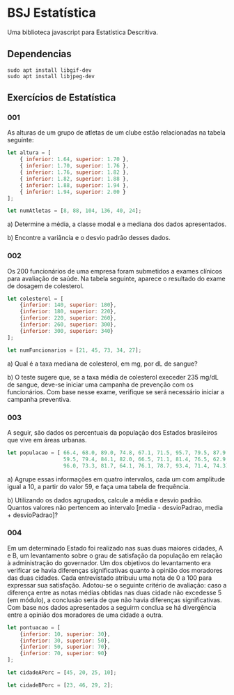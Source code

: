 # BSJ Estatística

Uma biblioteca javascript para Estatística Descritiva.

## Dependencias

```
sudo apt install libgif-dev
sudo apt install libjpeg-dev
```

## Exercícios de Estatística

### 001

As alturas de um grupo de atletas de um clube estão relacionadas na tabela seguinte:

```js
let altura = [
	{ inferior: 1.64, superior: 1.70 },
	{ inferior: 1.70, superior: 1.76 },
	{ inferior: 1.76, superior: 1.82 },
	{ inferior: 1.82, superior: 1.88 },
	{ inferior: 1.88, superior: 1.94 },
	{ inferior: 1.94, superior: 2.00 }
];

let numAtletas = [8, 88, 104, 136, 40, 24];
```

a) Determine a média, a classe modal e a mediana dos dados apresentados.

b) Encontre a variância e o desvio padrão desses dados.

### 002

Os 200 funcionários de uma empresa foram submetidos a exames clínicos para avaliação de saúde. Na tabela seguinte, aparece o resultado do exame de dosagem de colesterol.

```js
let colesterol = [
	{inferior: 140, superior: 180},
	{inferior: 180, superior: 220},
	{inferior: 220, superior: 260},
	{inferior: 260, superior: 300},
	{inferior: 300, superior: 340}
];

let numFuncionarios = [21, 45, 73, 34, 27];
```

a) Qual é a taxa mediana de colesterol, em mg, por dL de sangue?

b) O teste sugere que, se a taxa média de colesterol execeder 235 mg/dL de sangue, deve-se iniciar uma campanha de prevenção com os funcionários. Com base nesse exame, verifique se será necessário iniciar a campanha preventiva.

### 003

A seguir, são dados os percentuais da população dos Estados brasileiros que vive em áreas urbanas.

```js
let populacao = [ 66.4, 68.0, 89.0, 74.8, 67.1, 71.5, 95.7, 79.5, 87.9,
				  59.5, 79.4, 84.1, 82.0, 66.5, 71.1, 81.4, 76.5, 62.9,
				  96.0, 73.3, 81.7, 64.1, 76.1, 78.7, 93.4, 71.4, 74.3];
```

a) Agrupe essas informações em quatro intervalos, cada um com amplitude igual a 10, a partir do valor 59, e faça uma tabela de frequência.

b) Utilizando os dados agrupados, calcule a média e desvio padrão. Quantos valores não pertencem ao intervalo [media - desvioPadrao, media + desvioPadrao]?

### 004

Em um determinado Estado foi realizado nas suas duas maiores cidades, A e B, um levantamento sobre o grau de satisfação da população em relação à administração do governador. Um dos objetivos do levantamento era verificar se havia diferenças significativas quanto à opinião dos moradores das duas cidades.
Cada entrevistado atribuiu uma nota de 0 a 100 para expressar sua satisfação.
Adotou-se o seguinte critério de avaliação: caso a diferença entre as notas médias obtidas nas duas cidade não excedesse 5 (em módulo), a conclusão seria de que não havia diferenças significativas.
Com base nos dados apresentados a seguirm conclua se há divergẽncia entre a opinião dos moradores de uma cidade a outra.

```js
let pontuacao = [
	{inferior: 10, superior: 30},
	{inferior: 30, superior: 50},
	{inferior: 50, superior: 70},
	{inferior: 70, superior: 90}
];

let cidadeAPorc = [45, 20, 25, 10];

let cidadeBPorc = [23, 46, 29, 2];
```
